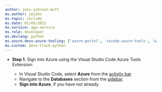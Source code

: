 ```yaml
---
author: jess-johnson-msft
ms.author: jejohn
ms.topic: include
ms.date: 01/05/2022
ms.service: app-service
ms.role: developer
ms.devlang: python
ms.azure.devx-azure-tooling: ['azure-portal', 'vscode-azure-tools', 'azure-cli']
ms.custom: devx-track-python
---
```


* **Step 1.** Sign into Azure using the Visual Studio Code Azure Tools Extension:

    + In Visual Studio Code, select **Azure** from the [activity bar](https://code.visualstudio.com/docs/getstarted/userinterface)
    + Navigate to the **Databases** section from the [sidebar](https://code.visualstudio.com/docs/getstarted/userinterface).
    + **Sign into Azure**, if you have not already.
